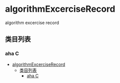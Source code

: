 # algorithmExcerciseRecord

algorithm excercise record

## 类目列表

### aha C
<!-- TOC -->

- [algorithmExcerciseRecord](#algorithmexcerciserecord)
  - [类目列表](#类目列表)
    - [aha C](#aha-c)

<!-- /TOC -->